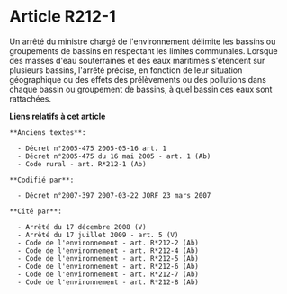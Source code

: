 # Article R212-1

Un arrêté du ministre chargé de l'environnement délimite les bassins ou groupements de bassins en respectant les limites
communales. Lorsque des masses d'eau souterraines et des eaux maritimes s'étendent sur plusieurs bassins, l'arrêté précise,
en fonction de leur situation géographique ou des effets des prélèvements ou des pollutions dans chaque bassin ou groupement
de bassins, à quel bassin ces eaux sont rattachées.

**Liens relatifs à cet article**

	**Anciens textes**:

	  - Décret n°2005-475 2005-05-16 art. 1
	  - Décret n°2005-475 du 16 mai 2005 - art. 1 (Ab)
	  - Code rural - art. R*212-1 (Ab)

	**Codifié par**:

	  - Décret n°2007-397 2007-03-22 JORF 23 mars 2007

	**Cité par**:

	  - Arrêté du 17 décembre 2008 (V)
	  - Arrêté du 17 juillet 2009 - art. 5 (V)
	  - Code de l'environnement - art. R*212-2 (Ab)
	  - Code de l'environnement - art. R*212-4 (Ab)
	  - Code de l'environnement - art. R*212-5 (Ab)
	  - Code de l'environnement - art. R*212-6 (Ab)
	  - Code de l'environnement - art. R*212-7 (Ab)
	  - Code de l'environnement - art. R*212-8 (Ab)
